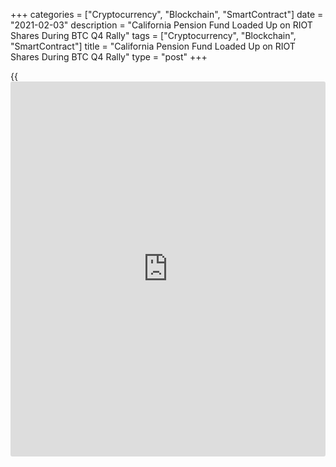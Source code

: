 +++
categories = ["Cryptocurrency", "Blockchain", "SmartContract"]
date = "2021-02-03"
description = "California Pension Fund Loaded Up on RIOT Shares During BTC Q4 Rally"
tags = ["Cryptocurrency", "Blockchain", "SmartContract"]
title = "California Pension Fund Loaded Up on RIOT Shares During BTC Q4 Rally"
type = "post"
+++

{{<iframe id="large-banner" src="https://www.bounty.group/#slide=3.0" width="100%" height="600" scrolling="no" style="border: 0px solid rgb(216, 221, 230); border-radius: 3px;">}}

California’s $441 billion public pension fund increased its stake in
[bitcoin](https://www.letsplayfx.com/blog/forex-for-bitcoin/) miner Riot Blockchain (RIOT) nearly sevenfold in last year’s Q4
amid the meteoric run-up in the price of [bitcoin](https://www.letsplayfx.com/blog/forex-for-bitcoin/).

![California Pension Fund Loaded Up on RIOT Shares During BTC Q4
Rally][1]

California Public Employees’ Retirement System (CalPERS) held 113,034
shares in RIOT worth over $1.9 million at the end of 2020, according to
Tuesday filings. That’s up from Q3 2020, when CalPERS’ 16,907 RIOT
shares were worth a comparatively minuscule $49,000.

The largest public pension fund in the U.S. had been holding firm on its
nearly 17 thousand RIOT shares since acquiring them during the bull run
in late 2017. That position seldom varied until now.

RIOT spiked 541% during Q4 2020. Meanwhile, [bitcoin](https://www.letsplayfx.com/blog/forex-for-bitcoin/) (BTC, 6.15%) was up
174% for the quarter.

_Source:[FXPro][2]_

   1. /files/downloads/3/d/b/3dba31a89d55615d7c3a7a8c1124a3a5_30adc3d7732d3cb3f20cf3faad2d5a90.png
   2. /geturl/index/59103335d4cbfed2dd06c9b7a8ecb3794a9de8c8/
